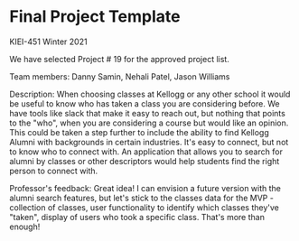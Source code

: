 # Final Project Template

KIEI-451 Winter 2021

We have selected Project # 19 for the approved project list.

Team members: Danny Samin, Nehali Patel, Jason Williams

Description: When choosing classes at Kellogg or any other school it would be useful to know who has taken a class you are considering before. We have tools like slack that make it easy to reach out, but nothing that points to the "who", when you are considering a course but would like an opinion. This could be taken a step further to include the ability to find Kellogg Alumni with backgrounds in certain industries. It's easy to connect, but not to know who to connect with. An application that allows you to search for alumni by classes or other descriptors would help students find the right person to connect with.

Professor's feedback: Great idea! I can envision a future version with the alumni search features, but let's stick to the classes data for the MVP - collection of classes, user functionality to identify which classes they've "taken", display of users who took a specific class. That's more than enough!